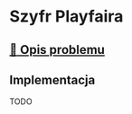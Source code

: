 # Szyfr Playfaira

## [:link: Opis problemu](../../../../algorithms/cryptography/symmetric/playfair.md)

## Implementacja

TODO
